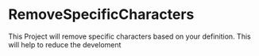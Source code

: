 # RemoveSpecificCharacters
This Project will remove specific characters based on your definition.
This will help to reduce the develoment 

